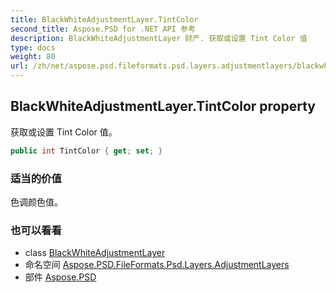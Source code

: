 ```yaml
---
title: BlackWhiteAdjustmentLayer.TintColor
second_title: Aspose.PSD for .NET API 参考
description: BlackWhiteAdjustmentLayer 财产. 获取或设置 Tint Color 值
type: docs
weight: 80
url: /zh/net/aspose.psd.fileformats.psd.layers.adjustmentlayers/blackwhiteadjustmentlayer/tintcolor/
---
```

## BlackWhiteAdjustmentLayer.TintColor property

获取或设置 Tint Color 值。

```csharp
public int TintColor { get; set; }
```

### 适当的价值

色调颜色值。

### 也可以看看

* class [BlackWhiteAdjustmentLayer](../)
* 命名空间 [Aspose.PSD.FileFormats.Psd.Layers.AdjustmentLayers](../../blackwhiteadjustmentlayer/)
* 部件 [Aspose.PSD](../../../)


